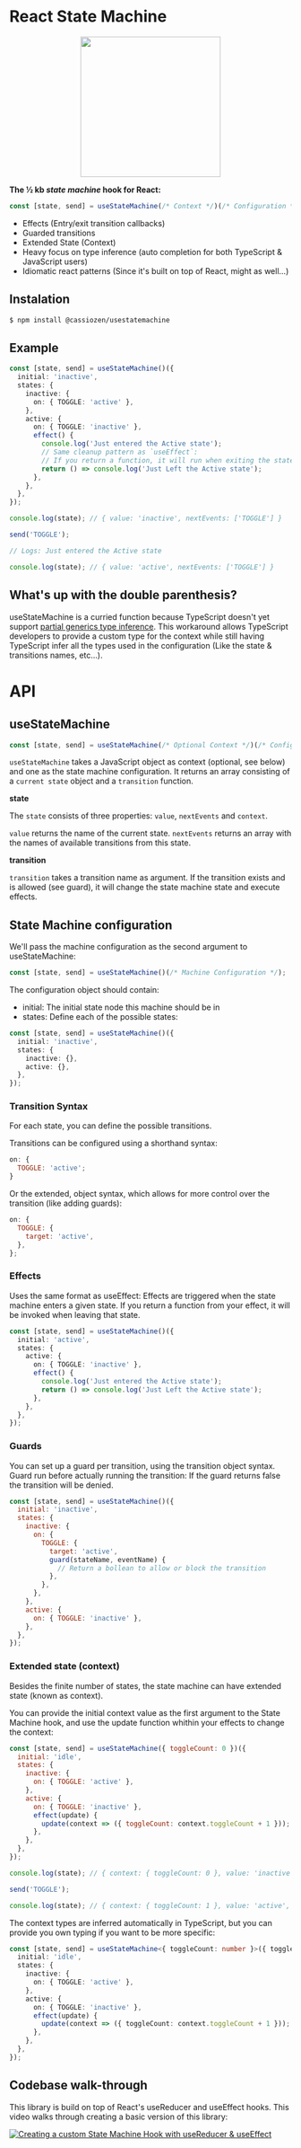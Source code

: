 # React State Machine

<p align="center">
<img src="https://user-images.githubusercontent.com/33676/111815108-4695b900-88a9-11eb-8b61-3c45b40d4df6.png" width="250" alt=""/>
</p>

**The ½ kb _state machine_ hook for React:**

```typescript
const [state, send] = useStateMachine(/* Context */)(/* Configuration */);
```

- Effects (Entry/exit transition callbacks)
- Guarded transitions
- Extended State (Context)
- Heavy focus on type inference (auto completion for both TypeScript & JavaScript users)
- Idiomatic react patterns (Since it's built on top of React, might as well...)

## Instalation

```bash
$ npm install @cassiozen/usestatemachine
```

## Example

```typescript
const [state, send] = useStateMachine()({
  initial: 'inactive',
  states: {
    inactive: {
      on: { TOGGLE: 'active' },
    },
    active: {
      on: { TOGGLE: 'inactive' },
      effect() {
        console.log('Just entered the Active state');
        // Same cleanup pattern as `useEffect`:
        // If you return a function, it will run when exiting the state.
        return () => console.log('Just Left the Active state');
      },
    },
  },
});

console.log(state); // { value: 'inactive', nextEvents: ['TOGGLE'] }

send('TOGGLE');

// Logs: Just entered the Active state

console.log(state); // { value: 'active', nextEvents: ['TOGGLE'] }
```

## What's up with the double parenthesis?

useStateMachine is a curried function because TypeScript doesn't yet support [partial generics type inference](https://github.com/microsoft/TypeScript/issues/14400).
This workaround allows TypeScript developers to provide a custom type for the context while still having TypeScript infer all the types used in the configuration (Like the state & transitions names, etc...).

# API

## useStateMachine

```typescript
const [state, send] = useStateMachine(/* Optional Context */)(/* Configuration */);
```

`useStateMachine` takes a JavaScript object as context (optional, see below) and one as the state machine configuration. It returns an array consisting of a `current state` object and a `transition` function.

**state**

The `state` consists of three properties: `value`, `nextEvents` and `context`.

`value` returns the name of the current state. `nextEvents` returns an array with the names of available transitions from this state.

**transition**

`transition` takes a transition name as argument. If the transition exists and is allowed (see guard), it will change the state machine state and execute effects.

## State Machine configuration

We'll pass the machine configuration as the second argument to useStateMachine:

```typescript
const [state, send] = useStateMachine()(/* Machine Configuration */);
```

The configuration object should contain:

- initial: The initial state node this machine should be in
- states: Define each of the possible states:

```typescript
const [state, send] = useStateMachine()({
  initial: 'inactive',
  states: {
    inactive: {},
    active: {},
  },
});
```

### Transition Syntax

For each state, you can define the possible transitions.

Transitions can be configured using a shorthand syntax:

```js
on: {
  TOGGLE: 'active';
}
```

Or the extended, object syntax, which allows for more control over the transition (like adding guards):

```js
on: {
  TOGGLE: {
    target: 'active',
  },
};
```

### Effects

Uses the same format as useEffect: Effects are triggered when the state machine enters a given state. If you return a function from your effect, it will be invoked when leaving that state.

```typescript
const [state, send] = useStateMachine()({
  initial: 'active',
  states: {
    active: {
      on: { TOGGLE: 'inactive' },
      effect() {
        console.log('Just entered the Active state');
        return () => console.log('Just Left the Active state');
      },
    },
  },
});
```

### Guards

You can set up a guard per transition, using the transition object syntax. Guard run before actually running the transition: If the guard returns false the transition will be denied.

```js
const [state, send] = useStateMachine()({
  initial: 'inactive',
  states: {
    inactive: {
      on: {
        TOGGLE: {
          target: 'active',
          guard(stateName, eventName) {
            // Return a bollean to allow or block the transition
          },
        },
      },
    },
    active: {
      on: { TOGGLE: 'inactive' },
    },
  },
});
```

### Extended state (context)

Besides the finite number of states, the state machine can have extended state (known as context).

You can provide the initial context value as the first argument to the State Machine hook, and use the update function whithin your effects to change the context:

```js
const [state, send] = useStateMachine({ toggleCount: 0 })({
  initial: 'idle',
  states: {
    inactive: {
      on: { TOGGLE: 'active' },
    },
    active: {
      on: { TOGGLE: 'inactive' },
      effect(update) {
        update(context => ({ toggleCount: context.toggleCount + 1 }));
      },
    },
  },
});

console.log(state); // { context: { toggleCount: 0 }, value: 'inactive', nextEvents: ['TOGGLE'] }

send('TOGGLE');

console.log(state); // { context: { toggleCount: 1 }, value: 'active', nextEvents: ['TOGGLE'] }
```

The context types are inferred automatically in TypeScript, but you can provide you own typing if you want to be more specific:

```typescript
const [state, send] = useStateMachine<{ toggleCount: number }>({ toggleCount: 0 })({
  initial: 'idle',
  states: {
    inactive: {
      on: { TOGGLE: 'active' },
    },
    active: {
      on: { TOGGLE: 'inactive' },
      effect(update) {
        update(context => ({ toggleCount: context.toggleCount + 1 }));
      },
    },
  },
});
```

## Codebase walk-through

This library is build on top of React's useReducer and useEffect hooks. This video walks through creating a basic version of this library:

[![Creating a custom State Machine Hook with useReducer & useEffect](https://img.youtube.com/vi/jF1tO2hTdC0/0.jpg)](https://youtu.be/jF1tO2hTdC0)

